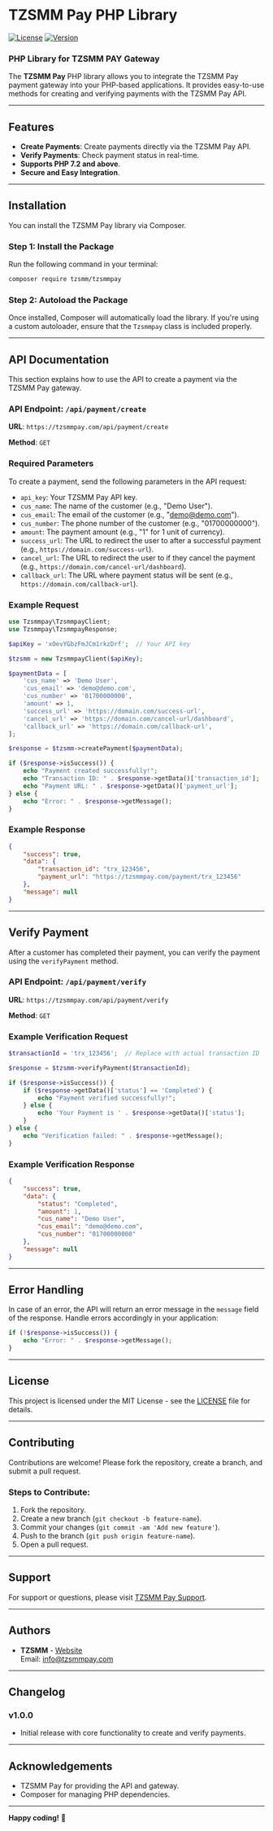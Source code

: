 
# TZSMM Pay PHP Library

[![License](https://img.shields.io/badge/license-MIT-blue.svg)](LICENSE)
[![Version](https://img.shields.io/packagist/v/tzsmm/tzsmmpay.svg)](https://packagist.org/packages/tzsmm/tzsmmpay)

### PHP Library for TZSMM PAY Gateway

The **TZSMM Pay** PHP library allows you to integrate the TZSMM Pay payment gateway into your PHP-based applications. It provides easy-to-use methods for creating and verifying payments with the TZSMM Pay API.

---

## Features

- **Create Payments**: Create payments directly via the TZSMM Pay API.
- **Verify Payments**: Check payment status in real-time.
- **Supports PHP 7.2 and above**.
- **Secure and Easy Integration**.

---

## Installation

You can install the TZSMM Pay library via Composer.

### Step 1: Install the Package

Run the following command in your terminal:

```bash
composer require tzsmm/tzsmmpay
```

### Step 2: Autoload the Package

Once installed, Composer will automatically load the library. If you're using a custom autoloader, ensure that the `Tzsmmpay` class is included properly.

---

## API Documentation

This section explains how to use the API to create a payment via the TZSMM Pay gateway.

### API Endpoint: `/api/payment/create`

**URL**: `https://tzsmmpay.com/api/payment/create`

**Method**: `GET`

### Required Parameters

To create a payment, send the following parameters in the API request:

- `api_key`: Your TZSMM Pay API key.
- `cus_name`: The name of the customer (e.g., "Demo User").
- `cus_email`: The email of the customer (e.g., "demo@demo.com").
- `cus_number`: The phone number of the customer (e.g., "01700000000").
- `amount`: The payment amount (e.g., "1" for 1 unit of currency).
- `success_url`: The URL to redirect the user to after a successful payment (e.g., `https://domain.com/success-url`).
- `cancel_url`: The URL to redirect the user to if they cancel the payment (e.g., `https://domain.com/cancel-url/dashboard`).
- `callback_url`: The URL where payment status will be sent (e.g., `https://domain.com/callback-url`).

### Example Request

```php
use Tzsmmpay\TzsmmpayClient;
use Tzsmmpay\TzsmmpayResponse;

$apiKey = 'xOevYGbzFmJCm1rkzDrf';  // Your API key

$tzsmm = new TzsmmpayClient($apiKey);

$paymentData = [
    'cus_name' => 'Demo User',
    'cus_email' => 'demo@demo.com',
    'cus_number' => '01700000000',
    'amount' => 1,
    'success_url' => 'https://domain.com/success-url',
    'cancel_url' => 'https://domain.com/cancel-url/dashboard',
    'callback_url' => 'https://domain.com/callback-url',
];

$response = $tzsmm->createPayment($paymentData);

if ($response->isSuccess()) {
    echo "Payment created successfully!";
    echo "Transaction ID: " . $response->getData()['transaction_id'];
    echo "Payment URL: " . $response->getData()['payment_url'];
} else {
    echo "Error: " . $response->getMessage();
}
```

### Example Response

```json
{
    "success": true,
    "data": {
        "transaction_id": "trx_123456",
        "payment_url": "https://tzsmmpay.com/payment/trx_123456"
    },
    "message": null
}
```

---

## Verify Payment

After a customer has completed their payment, you can verify the payment using the `verifyPayment` method.

### API Endpoint: `/api/payment/verify`

**URL**: `https://tzsmmpay.com/api/payment/verify`

**Method**: `GET`

### Example Verification Request

```php
$transactionId = 'trx_123456';  // Replace with actual transaction ID

$response = $tzsmm->verifyPayment($transactionId);

if ($response->isSuccess()) {
    if ($response->getData()['status'] == 'Completed') {
        echo "Payment verified successfully!";
    } else {
        echo 'Your Payment is ' . $response->getData()['status'];
    }
} else {
    echo "Verification failed: " . $response->getMessage();
}
```

### Example Verification Response

```json
{
    "success": true,
    "data": {
        "status": "Completed",
        "amount": 1,
        "cus_name": "Demo User",
        "cus_email": "demo@demo.com",
        "cus_number": "01700000000"
    },
    "message": null
}
```

---

## Error Handling

In case of an error, the API will return an error message in the `message` field of the response. Handle errors accordingly in your application:

```php
if (!$response->isSuccess()) {
    echo "Error: " . $response->getMessage();
}
```

---

## License

This project is licensed under the MIT License - see the [LICENSE](LICENSE) file for details.

---

## Contributing

Contributions are welcome! Please fork the repository, create a branch, and submit a pull request.

### Steps to Contribute:
1. Fork the repository.
2. Create a new branch (`git checkout -b feature-name`).
3. Commit your changes (`git commit -am 'Add new feature'`).
4. Push to the branch (`git push origin feature-name`).
5. Open a pull request.

---

## Support

For support or questions, please visit [TZSMM Pay Support](https://tzsmmpay.com).

---

## Authors

- **TZSMM** - [Website](https://tzsmmpay.com)  
  Email: [info@tzsmmpay.com](mailto:info@tzsmmpay.com)

---

## Changelog

### v1.0.0
- Initial release with core functionality to create and verify payments.

---

## Acknowledgements

- TZSMM Pay for providing the API and gateway.
- Composer for managing PHP dependencies.

---

**Happy coding!** 🚀
